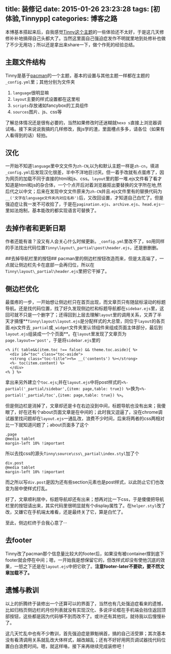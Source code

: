 title: 装修记
date: 2015-01-26 23:23:28
tags: [初体验,Tinnypp]
categories: 博客之路
---
本博基本搭起来后，自我感觉[Tinny这个主题](https://github.com/zhanglun/hexo-theme/tree/master/Tinny)的一些体验还不太好，于是这几天修修补补地搞得自己头都大了。当然这里面自己强迫症发作不明就里地到处修补也做了不少无用功；所以还是拿出来share一下，做个作死的经验总结。

## 主题文件结构
Tinny是基于[pacman](https://github.com/A-limon/pacman)的一个主题，基本的设置与其他主题一样都在主题的`_config.yml`里；其他分别为文件夹

1. `language`很明显嘛
2. `layout`主要的样式设置都在这里啦
3. `scripts`存放诸如fancybox的工具组件
4. `sources`图片、js、css等

了解总体情况还是很有必要的，当然如果修改时还迷糊就`hexo s`直接上浏览器调试咯。接下来说说我搞的几样修改，我js学的渣，里面槽点多多，请各位（如果有人看得到的话）轻拍。

## 汉化
一开始不知道`language`里中文文件为`zh-CN`,以为和默认主题一样是`zh-cn`，填进`_config.yml`后发现汉化很差，半中不洋地巨讨厌。但一着手改就有点蛋疼了，因为网页的加载不同于直接的html和js、css。`layout`里的那一堆.ejs文件看了看才知道是html和js的杂合体，一个个点开后对着浏览器抠出要替换的文字所在地,然后代之以中文；后来在发现中文文件原来为`zh-CN`并且.ejs文件里有的替换代码为`__('文字在language文件夹内对应名称')`后，又改回设置，才知道自己白忙了。但是强迫症让我一发不可收拾了，于是在`pagination.ejs`、`archive.ejs`、`head.ejs`···里如法炮制，基本能改的都实现语言可替换了。

## 去掉作者和更新日期
作者还能有谁？没又有人会关心什么时候更新。`_config.yml`里改不了，so用同样的手法找出代码位置`Tinny\layout\_partial\post\header.ejs`，还是删删删。

##去掉导航栏里的按钮##
pacman里的侧边栏按钮改造而来，但是太高端了，一点就让侧边栏先卡在底部一会再归位，所以在`Tinny\layout\_partial\header.ejs`里把它干掉了。

## 侧边栏优化
最蛋疼的一步，一开始想让侧边栏只在首页出现，而文章页只有随鼠标滚动的标题导航。还是找代码位置，找了好久发现侧边栏和标题导航都在`sidebar.ejs`里，这回可就不只是一个删字了；还得回到上层去理解`layout`里的调用关系，又弄了半天才搞懂**`Tinny\layout\layout.ejs`是分配样式的大总管，同位于`layout`的各页面.ejs文件去`_partial`或`_widget`文件夹里认领组件来组成页面主体部分，最后到`layout.ejs`组装成一个个页面**。在`layout`里发现了文章页为`page.layout=='post'`，于是将`sidebar.ejs`里的

```
<% if( table&&(item.toc !== false) && theme.toc.aside){ %>
  <div id="toc" class="toc-aside">
  <strong class="toc-title"><%= __('contents') %></strong>
  <%- toc(item.content) %>
  </div>
<% } %>
```

拿出来另外建立个`toc.ejs`;并在`layout.ejs`中将post样式的`<%- partial('_partial/sidebar',{item: page,table: true}) %>`换为`<%- partial('_partial/toc',{item: page,table: true}) %>`。

但是侧边栏是消掉了，文章却还是卡在右边没到中间，标题导航也没有出来；我傻眼了，好在还有个about页面文章是在中间的；此时我又逗逼了，没在chrome调试器里找问题却在`layout.ejs`一通乱改，浪费不少时间，后来将两者的css两相对比一下就知道问题了；about页面多了这个

    .page
    @media tablet
    margin-left 10% !important

所以去找css的源头`Tinny\source\css\_partial\index.styl`加了个    

    div.post
    @media tablet
    margin-left 10% !important

而之所以写`div.post`是因为还有些section元素也是post样式，以此防止它们也改变为居中使样式打乱。

好了，文章顺利居中，标题导航却还有出来；想再对比一下css，于是傻傻把导航栏里的按钮请出来，其实代码里很明显就有个display属性了。在`helper.styl`改了改，又嫌它在手机端太难看，还是最终关了它，算是白忙了。

至此，侧边栏终于合我心意了···

## 去footer
Tinny改了pacman那个信息量比较大的footer后，如果没有被container撑到底下footer就会停在中间；嗯，一开始我是想保留它的，但改样式却没有使他沉底的效果，一怒之下还是在`layout.ejs`中把它砍了。**注意footer-later不要砍，要不然文章加载不了。**

## 遗憾与教训
以上的折腾终于装修出一个还算可以的界面了，当然也有几处强迫症看来的遗憾，比如归档页侧边栏的月份列表就没有实现汉化、多说评论框在手机端会挡住返回顶部按钮，这些都是因为代码够不到而改不了。或许还有其他坑，就待我以后慢慢补了。

这几天忙乱中也有不少教训，首先强迫症是罪魁祸首，搞的自己活受罪；其次基本没有看清调用关系就乱改大体样式，越改越乱；还有不好好用网页调试器找代码位置白白浪费时间。嗯，就这样咯，接下来再继续完成装修吧！
